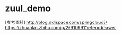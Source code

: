 # zuul_demo

[参考资料]
http://blog.didispace.com/springcloud5/
https://zhuanlan.zhihu.com/p/26910991?refer=dreawer
